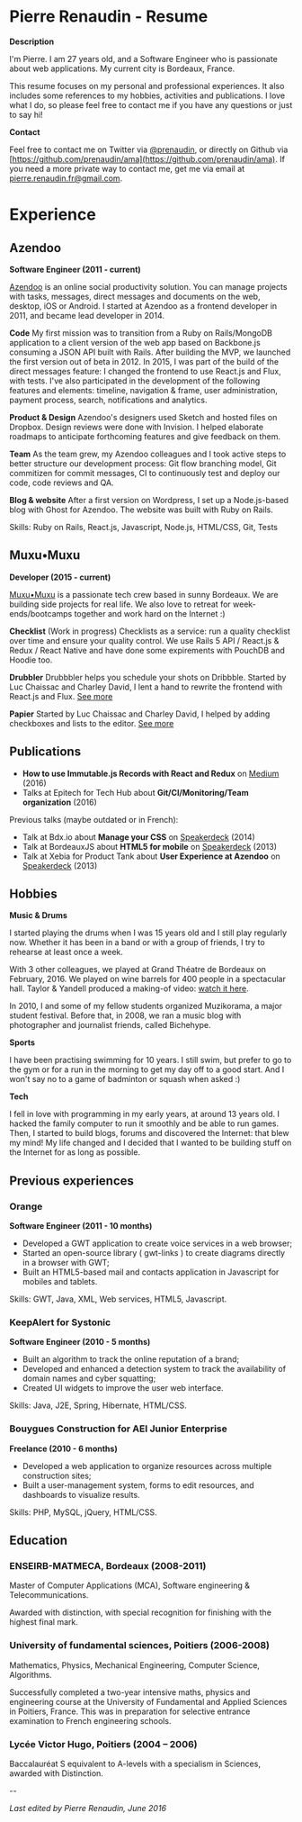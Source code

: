 # Pierre Renaudin - Resume

**Description**

I'm Pierre. I am 27 years old, and a Software Engineer who is passionate about web applications. My current city is Bordeaux, France.

This resume focuses on my personal and professional experiences. It also includes some references to my hobbies, activities and publications. I love what I do, so please feel free to contact me if you have any questions or just to say hi!

**Contact**

Feel free to contact me on Twitter via [@prenaudin](https://www.twitter.com/prenaudin), or directly on Github via [https://github.com/prenaudin/ama](https://github.com/prenaudin/ama). If you need a more private way to contact me, get me via email at pierre.renaudin.fr@gmail.com.


# Experience

## Azendoo
**Software Engineer (2011 - current)**

[Azendoo](http://www.azendoo.com) is an online social productivity solution. You can manage projects with tasks, messages, direct messages and documents on the web, desktop, iOS or Android. I started at Azendoo as a frontend developer in 2011, and became lead developer in 2014.

**Code** My first mission was to transition from a Ruby on Rails/MongoDB application to a client version of the web app based on Backbone.js consuming a JSON API built with Rails. After building the MVP, we launched the first version out of beta in 2012. In 2015, I was part of the build of the direct messages feature: I changed the frontend to use React.js and Flux, with tests. I've also participated in the development of the following features and elements: timeline, navigation & frame, user administration, payment process, search, notifications and analytics.

**Product & Design** Azendoo's designers used Sketch and hosted files on Dropbox. Design reviews were done with Invision. I helped elaborate roadmaps to anticipate forthcoming features and give feedback on them.

**Team** As the team grew, my Azendoo colleagues and I took active steps to better structure our development process: Git flow branching model, Git commitizen for commit messages, CI to continuously test and deploy our code, code reviews and QA.

**Blog & website** After a first version on Wordpress, I set up a Node.js-based blog with Ghost for Azendoo. The website was built with Ruby on Rails.

Skills: Ruby on Rails, React.js, Javascript, Node.js, HTML/CSS, Git, Tests


## Muxu•Muxu
**Developer (2015 - current)**

[Muxu•Muxu](http://www.muxumuxu.com) is a passionate tech crew based in sunny Bordeaux. We are building side
projects for real life. We also love to retreat for week-ends/bootcamps together and work hard on the Internet :)

**Checklist**
(Work in progress) Checklists as a service: run a quality checklist over time and ensure your quality control. We use Rails 5 API / React.js & Redux / React Native and have done some expirements with PouchDB and Hoodie too.

**Drubbler**
Drubbbler helps you schedule your shots on Dribbble. Started by Luc Chaissac and Charley David, I lent a hand to rewrite the frontend with React.js and Flux. [See more](https://www.drubbbler.com/)

**Papier**
Started by Luc Chaissac and Charley David, I helped by adding checkboxes and lists to the editor. [See more](https://getpapier.com/)


## Publications

- **How to use Immutable.js Records with React and Redux** on [Medium](https://medium.com/@pierrerenaudin/immutable-record-react-redux-99f389ed676) (2016)
- Talks at Epitech for Tech Hub about **Git/CI/Monitoring/Team organization** (2016)
 
Previous talks (maybe outdated or in French):

- Talk at Bdx.io about **Manage your CSS** on [Speakerdeck](https://speakerdeck.com/prenaudin/bdx-dot-io-maitriser-son-style-css) (2014)
- Talk at BordeauxJS about **HTML5 for mobile** on [Speakerdeck](https://speakerdeck.com/prenaudin/developpement-mobile-html5) (2013)
- Talk at Xebia for Product Tank about **User Experience at Azendoo** on [Speakerdeck](https://speakerdeck.com/prenaudin/user-experience-at-azendoo) (2013)

## Hobbies

**Music & Drums** 

I started playing the drums when I was 15 years old and I still play regularly now. Whether it has been in a band or with a group of friends, I try to rehearse at least once a week.

With 3 other colleagues, we played at Grand Théatre de Bordeaux on February, 2016. We played on wine barrels for 400 people in a spectacular hall. Taylor & Yandell produced a making-of video: [watch it here](https://www.youtube.com/watch?v=0a6l7J3W9H0).

In 2010, I and some of my fellow students organized Muzikorama, a major student festival. Before that, in 2008, we ran a music blog with photographer and journalist friends, called Bichehype.


**Sports**

I have been practising swimming for 10 years. I still swim, but prefer to go to the gym or for a run in the morning to get my day off to a good start. And I won't say no to a game of badminton or squash when asked :)


**Tech**

I fell in love with programming in my early years, at around 13 years old. I hacked the family computer to run it smoothly and be able to run games. Then, I started to build blogs, forums and discovered the Internet: that blew my mind! My life changed and I decided that I wanted to be building stuff on the Internet for as long as possible.


## Previous experiences

### Orange
**Software Engineer (2011 - 10 months)**

- Developed a GWT application to create voice services in a web browser;
- Started an open-source library ( gwt-links ) to create diagrams directly in a browser with GWT;
- Built an HTML5-based mail and contacts application in Javascript for mobiles and tablets.

Skills: GWT, Java, XML, Web services, HTML5, Javascript.

### KeepAlert for Systonic
**Software Engineer (2010 - 5 months)**

- Built an algorithm to track the online reputation of a brand;
- Developed and enhanced a detection system to track the availability of domain names and cyber squatting;
- Created UI widgets to improve the user web interface.

Skills: Java, J2E, Spring, Hibernate, HTML/CSS.

### Bouygues Construction for AEI Junior Enterprise 
**Freelance (2010 - 6 months)**

- Developed a web application to organize resources across multiple construction sites;
- Built a user-management system, forms to edit resources, and dashboards to visualize results.

Skills: PHP, MySQL, jQuery, HTML/CSS.

## Education

### ENSEIRB-MATMECA, Bordeaux (2008-2011)
Master of Computer Applications (MCA), Software engineering & Telecommunications.

Awarded with distinction, with special recognition for finishing with the highest final mark.

### University of fundamental sciences, Poitiers (2006-2008)
Mathematics, Physics, Mechanical Engineering, Computer Science, Algorithms.

Successfully completed a two-year intensive maths, physics and engineering course at the University of Fundamental and Applied Sciences in Poitiers, France. This was in preparation for selective entrance examination to French engineering schools. 

### Lycée Victor Hugo, Poitiers (2004 – 2006)
Baccalauréat S equivalent to A-levels with a specialism in Sciences, awarded with Distinction.


--

*Last edited by Pierre Renaudin, June 2016*